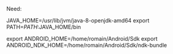 Need:

JAVA_HOME=/usr/lib/jvm/java-8-openjdk-amd64
export PATH=$PATH:$JAVA_HOME/bin

export ANDROID_HOME=/home/romain/Android/Sdk
export ANDROID_NDK_HOME=/home/romain/Android/Sdk/ndk-bundle

